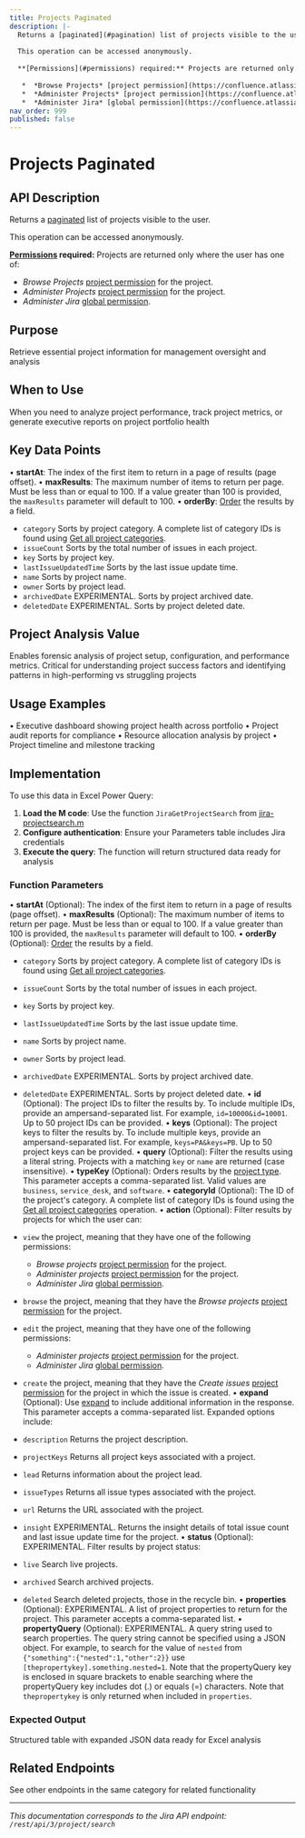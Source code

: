 ```yaml
---
title: Projects Paginated
description: |-
  Returns a [paginated](#pagination) list of projects visible to the user.
  
  This operation can be accessed anonymously.
  
  **[Permissions](#permissions) required:** Projects are returned only where the user has one of:
  
   *  *Browse Projects* [project permission](https://confluence.atlassian.com/x/yodKLg) for the project.
   *  *Administer Projects* [project permission](https://confluence.atlassian.com/x/yodKLg) for the project.
   *  *Administer Jira* [global permission](https://confluence.atlassian.com/x/x4dKLg).
nav_order: 999
published: false
---
```


# Projects Paginated

## API Description
Returns a [paginated](#pagination) list of projects visible to the user.

This operation can be accessed anonymously.

**[Permissions](#permissions) required:** Projects are returned only where the user has one of:

 *  *Browse Projects* [project permission](https://confluence.atlassian.com/x/yodKLg) for the project.
 *  *Administer Projects* [project permission](https://confluence.atlassian.com/x/yodKLg) for the project.
 *  *Administer Jira* [global permission](https://confluence.atlassian.com/x/x4dKLg).

## Purpose
Retrieve essential project information for management oversight and analysis

## When to Use
When you need to analyze project performance, track project metrics, or generate executive reports on project portfolio health

## Key Data Points
• **startAt**: The index of the first item to return in a page of results (page offset).
• **maxResults**: The maximum number of items to return per page. Must be less than or equal to 100. If a value greater than 100 is provided, the `maxResults` parameter will default to 100.
• **orderBy**: [Order](#ordering) the results by a field.

 *  `category` Sorts by project category. A complete list of category IDs is found using [Get all project categories](#api-rest-api-3-projectCategory-get).
 *  `issueCount` Sorts by the total number of issues in each project.
 *  `key` Sorts by project key.
 *  `lastIssueUpdatedTime` Sorts by the last issue update time.
 *  `name` Sorts by project name.
 *  `owner` Sorts by project lead.
 *  `archivedDate` EXPERIMENTAL. Sorts by project archived date.
 *  `deletedDate` EXPERIMENTAL. Sorts by project deleted date.

## Project Analysis Value
Enables forensic analysis of project setup, configuration, and performance metrics. Critical for understanding project success factors and identifying patterns in high-performing vs struggling projects

## Usage Examples
• Executive dashboard showing project health across portfolio
• Project audit reports for compliance
• Resource allocation analysis by project
• Project timeline and milestone tracking

## Implementation
To use this data in Excel Power Query:

1. **Load the M code**: Use the function `JiraGetProjectSearch` from [jira-projectsearch.m](../assets/jira-projectsearch.m)
2. **Configure authentication**: Ensure your Parameters table includes Jira credentials
3. **Execute the query**: The function will return structured data ready for analysis

### Function Parameters
• **startAt** (Optional): The index of the first item to return in a page of results (page offset).
• **maxResults** (Optional): The maximum number of items to return per page. Must be less than or equal to 100. If a value greater than 100 is provided, the `maxResults` parameter will default to 100.
• **orderBy** (Optional): [Order](#ordering) the results by a field.

 *  `category` Sorts by project category. A complete list of category IDs is found using [Get all project categories](#api-rest-api-3-projectCategory-get).
 *  `issueCount` Sorts by the total number of issues in each project.
 *  `key` Sorts by project key.
 *  `lastIssueUpdatedTime` Sorts by the last issue update time.
 *  `name` Sorts by project name.
 *  `owner` Sorts by project lead.
 *  `archivedDate` EXPERIMENTAL. Sorts by project archived date.
 *  `deletedDate` EXPERIMENTAL. Sorts by project deleted date.
• **id** (Optional): The project IDs to filter the results by. To include multiple IDs, provide an ampersand-separated list. For example, `id=10000&id=10001`. Up to 50 project IDs can be provided.
• **keys** (Optional): The project keys to filter the results by. To include multiple keys, provide an ampersand-separated list. For example, `keys=PA&keys=PB`. Up to 50 project keys can be provided.
• **query** (Optional): Filter the results using a literal string. Projects with a matching `key` or `name` are returned (case insensitive).
• **typeKey** (Optional): Orders results by the [project type](https://confluence.atlassian.com/x/GwiiLQ#Jiraapplicationsoverview-Productfeaturesandprojecttypes). This parameter accepts a comma-separated list. Valid values are `business`, `service_desk`, and `software`.
• **categoryId** (Optional): The ID of the project's category. A complete list of category IDs is found using the [Get all project categories](#api-rest-api-3-projectCategory-get) operation.
• **action** (Optional): Filter results by projects for which the user can:

 *  `view` the project, meaning that they have one of the following permissions:
    
     *  *Browse projects* [project permission](https://confluence.atlassian.com/x/yodKLg) for the project.
     *  *Administer projects* [project permission](https://confluence.atlassian.com/x/yodKLg) for the project.
     *  *Administer Jira* [global permission](https://confluence.atlassian.com/x/x4dKLg).
 *  `browse` the project, meaning that they have the *Browse projects* [project permission](https://confluence.atlassian.com/x/yodKLg) for the project.
 *  `edit` the project, meaning that they have one of the following permissions:
    
     *  *Administer projects* [project permission](https://confluence.atlassian.com/x/yodKLg) for the project.
     *  *Administer Jira* [global permission](https://confluence.atlassian.com/x/x4dKLg).
 *  `create` the project, meaning that they have the *Create issues* [project permission](https://confluence.atlassian.com/x/yodKLg) for the project in which the issue is created.
• **expand** (Optional): Use [expand](#expansion) to include additional information in the response. This parameter accepts a comma-separated list. Expanded options include:

 *  `description` Returns the project description.
 *  `projectKeys` Returns all project keys associated with a project.
 *  `lead` Returns information about the project lead.
 *  `issueTypes` Returns all issue types associated with the project.
 *  `url` Returns the URL associated with the project.
 *  `insight` EXPERIMENTAL. Returns the insight details of total issue count and last issue update time for the project.
• **status** (Optional): EXPERIMENTAL. Filter results by project status:

 *  `live` Search live projects.
 *  `archived` Search archived projects.
 *  `deleted` Search deleted projects, those in the recycle bin.
• **properties** (Optional): EXPERIMENTAL. A list of project properties to return for the project. This parameter accepts a comma-separated list.
• **propertyQuery** (Optional): EXPERIMENTAL. A query string used to search properties. The query string cannot be specified using a JSON object. For example, to search for the value of `nested` from `{"something":{"nested":1,"other":2}}` use `[thepropertykey].something.nested=1`. Note that the propertyQuery key is enclosed in square brackets to enable searching where the propertyQuery key includes dot (.) or equals (=) characters. Note that `thepropertykey` is only returned when included in `properties`.

### Expected Output
Structured table with expanded JSON data ready for Excel analysis

## Related Endpoints
See other endpoints in the same category for related functionality

---
*This documentation corresponds to the Jira API endpoint: `/rest/api/3/project/search`*
